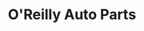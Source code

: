 ---
title: "O'Reilly Auto Parts"
url: /foxborough/oreilly-auto-parts-cocasset-street/
shop: car parts
---